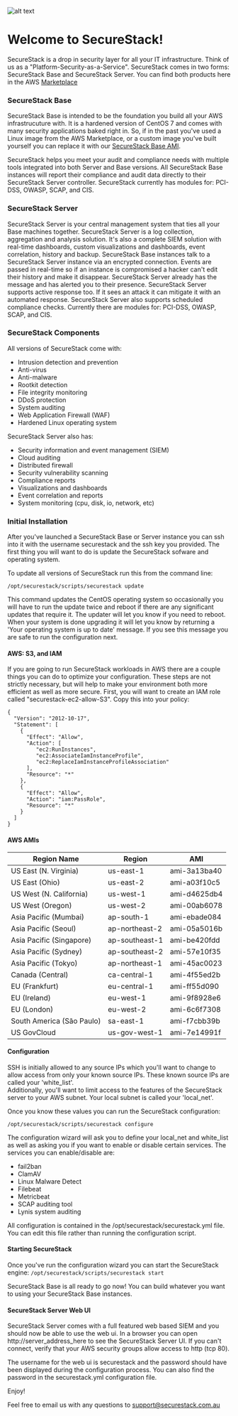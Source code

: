 ![alt text](https://cdn-images-1.medium.com/max/800/1*LEhyNwN6QMjflc_BtHvTMw.png "SecureStack")

# Welcome to SecureStack! #
SecureStack is a drop in security layer for all your IT infrastructure.  Think of us as a "Platform-Security-as-a-Service".  SecureStack comes in two forms:  SecureStack Base and SecureStack Server.  You can find both products here in the AWS [Marketplace](https://aws.amazon.com/marketplace/seller-profile?id=040c3d94-af50-430e-85a0-03719a4f9fad "AWS Marketplace")

### SecureStack Base ###
SecureStack Base is intended to be the foundation you build all your AWS infrastrucuture with.  It is a hardened version of CentOS 7 and comes with many security applications baked right in.  So, if in the past you've used a Linux image from the AWS Marketplace, or a custom image you've built yourself you can replace it with our [SecureStack Base AMI](https://aws.amazon.com/marketplace/pp/B076JG5BHM/?ref=_ptnr_web_gh_readme_us "SecureStack Base AMI").  

SecureStack helps you meet your audit and compliance needs with multiple tools integrated into both Server and Base versions.  All SecureStack Base instances will report their compliance and audit data directly to their SecureStack Server controller.  SecureStack currently has modules for: PCI-DSS, OWASP, SCAP, and CIS.   

### SecureStack Server ###
SecureStack Server is your central management system that ties all your Base machines together.  SecureStack Server is a log collection, aggregation and analysis solution.  It's also a complete SIEM solution with real-time dashboards, custom visualizations and dashboards, event correlation, history and backup.  SecureStack Base instances talk to a SecureStack Server instance via an encrypted connection.  Events are passed in real-time so if an instance is compromised a hacker can't edit their history and make it disappear.  SecureStack Server already has the message and has alerted you to their presence.  SecureStack Server supports active response too.  If it sees an attack it can mitigate it with an automated response.  SecureStack Server also supports scheduled compliance checks.  Currently there are modules for: PCI-DSS, OWASP, SCAP, and CIS.   

### SecureStack Components ###
All versions of SecureStack come with:

* Intrusion detection and prevention
* Anti-virus
* Anti-malware
* Rootkit detection
* File integrity monitoring
* DDoS protection
* System auditing
* Web Application Firewall (WAF)
* Hardened Linux operating system

SecureStack Server also has:
* Security information and event management (SIEM)
* Cloud auditing
* Distributed firewall
* Security vulnerability scanning
* Compliance reports
* Visualizations and dashboards
* Event correlation and reports
* System monitoring (cpu, disk, io, network, etc)

### Initial Installation ###

After you've launched a SecureStack Base or Server instance you can ssh into it with the username securestack and the ssh key you provided. The first thing you will want to do is update the SecureStack sofware and operating system.

To update all versions of SecureStack run this from the command line:

```/opt/securestack/scripts/securestack update```

This command updates the CentOS operating system so occasionally you will have to run the update twice and reboot if there are any significant updates that require it.  The updater will let you know if you need to reboot.  When your system is done upgrading it will let you know by returning a 'Your operating system is up to date' message.  If you see this message you are safe to run the configuration next.

#### AWS: S3, and IAM ####

If you are going to run SecureStack workloads in AWS there are a couple things you can do to optimize your configuration.  These steps are not strictly necessary, but will help to make your environment both more efficient as well as more secure.  First, you will want to create an IAM role called "securestack-ec2-allow-S3".  Copy this into your policy:
```
{
  "Version": "2012-10-17",
  "Statement": [
    {
      "Effect": "Allow",
      "Action": [
         "ec2:RunInstances",
         "ec2:AssociateIamInstanceProfile",
         "ec2:ReplaceIamInstanceProfileAssociation"
      ],
      "Resource": "*"
    },
    {
      "Effect": "Allow",
      "Action": "iam:PassRole",
      "Resource": "*"
    }
  ]
}
```

#### AWS AMIs ####

**Region Name** | **Region** |  **AMI**
--- | --- | ---
US East (N. Virginia) | us-east-1 | ami-3a13ba40
US East (Ohio) | us-east-2 | ami-a03f10c5
US West (N. California) | us-west-1 | ami-d4625db4
US West (Oregon) | us-west-2 | ami-00ab6078
Asia Pacific (Mumbai) | ap-south-1 | ami-ebade084
Asia Pacific (Seoul) | ap-northeast-2 | ami-05a5016b
Asia Pacific (Singapore) | ap-southeast-1 | ami-be420fdd
Asia Pacific (Sydney) | ap-southeast-2 | ami-57e10f35
Asia Pacific (Tokyo) | ap-northeast-1 | ami-45ac0023
Canada (Central) | ca-central-1 | ami-4f55ed2b
EU (Frankfurt) | eu-central-1 | ami-ff55d090
EU (Ireland) | eu-west-1 | ami-9f8928e6
EU (London) | eu-west-2 | ami-6c6f7308
South America (São Paulo) | sa-east-1 | ami-f7cbb39b
US GovCloud | us-gov-west-1 | ami-7e14991f

#### Configuration ####

SSH is initially allowed to any source IPs which you'll want to change to allow access from only your known source IPs. These known source IPs are called your 'white_list'.  
Additionally, you'll want to limit access to the features of the SecureStack server to your AWS subnet.  Your local subnet is called your 'local_net'.

Once you know these values you can run the SecureStack configuration:
 
```/opt/securestack/scripts/securestack configure```

The configuration wizard will ask you to define your local_net and white_list as well as asking you if you want to enable or disable certain services.
The services you can enable/disable are:
* fail2ban
* ClamAV
* Linux Malware Detect
* Filebeat
* Metricbeat
* SCAP auditing tool
* Lynis system auditing

All configuration is contained in the /opt/securestack/securestack.yml file.  You can edit this file rather than running the configuration script.

#### Starting SecureStack ####

Once you've run the configuration wizard you can start the SecureStack engine: ```/opt/securestack/scripts/securestack start```

SecureStack Base is all ready to go now!  You can build whatever you want to using your SecureStack Base instances.

#### SecureStack Server Web UI ####
SecureStack Server comes with a full featured web based SIEM and you should now be able to use the web ui.  In a browser you can open http://server_address_here to see the SecureStack Server UI.  If you can't connect, verify that your AWS security groups allow access to http (tcp 80).

The username for the web ui is securestack and the password should have been displayed during the configuration process.  You can also find the password in the securestack.yml configuration file.

Enjoy!

Feel free to email us with any questions to support@securestack.com.au
